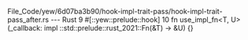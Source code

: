 File_Code/yew/6d07ba3b90/hook-impl-trait-pass/hook-impl-trait-pass_after.rs --- Rust
                                                                                                                                                             9 #[::yew::prelude::hook]
                                                                                                                                                            10 fn use_impl_fn<T, U>(_callback: impl ::std::prelude::rust_2021::Fn(&T) -> &U) {}

